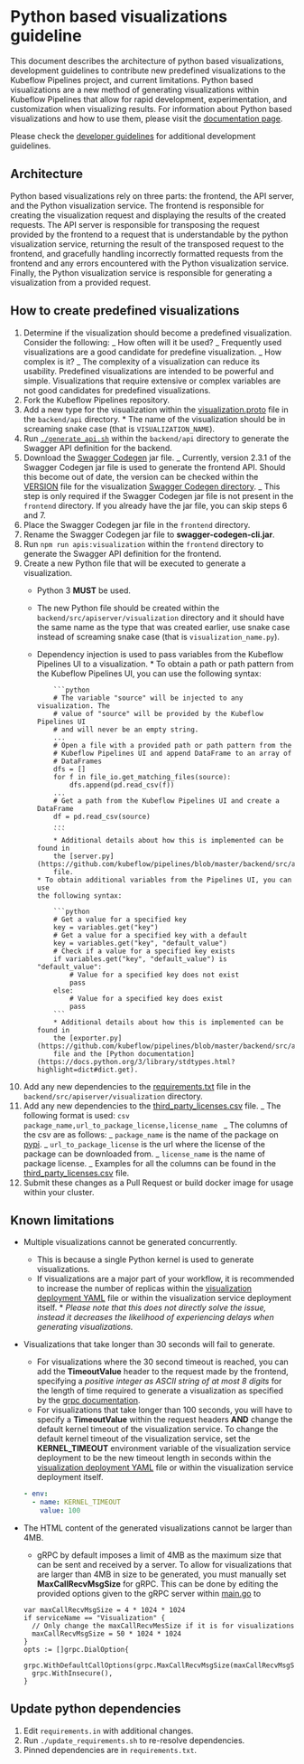 # Python based visualizations guideline

This document describes the architecture of python based visualizations,
development guidelines to contribute new predefined visualizations to the
Kubeflow Pipelines project, and current limitations. Python based visualizations
are a new method of generating visualizations within Kubeflow Pipelines that
allow for rapid development, experimentation, and customization when
visualizing results. For information about Python based visualizations and how
to use them, please visit the [documentation page](https://www.kubeflow.org/docs/pipelines/sdk/python-based-visualizations).

Please check the [developer guidelines](https://github.com/kubeflow/pipelines/blob/master/developer_guide.md)
for additional development guidelines.

## Architecture

Python based visualizations rely on three parts: the frontend, the API server,
and the Python visualization service. The frontend is responsible for creating
the visualization request and displaying the results of the created requests.
The API server is responsible for transposing the request provided by the
frontend to a request that is understandable by the python visualization
service, returning the result of the transposed request to the frontend, and
gracefully handling incorrectly formatted requests from the frontend and any
errors encountered with the Python visualization service. Finally, the Python
visualization service is responsible for generating a visualization from a
provided request.

## How to create predefined visualizations

1.  Determine if the visualization should become a predefined visualization.
    Consider the following:
    _ How often will it be used?
    _ Frequently used visualizations are a good candidate for predefine
    visualization.
    _ How complex is it?
    _ The complexity of a visualization can reduce its usability. Predefined
    visualizations are intended to be powerful and simple. Visualizations
    that require extensive or complex variables are not good candidates for
    predefined visualizations.
2.  Fork the Kubeflow Pipelines repository.
3.  Add a new type for the visualization within the [visualization.proto](https://github.com/kubeflow/pipelines/blob/master/backend/api/visualization.proto#L78)
    file in the `backend/api` directory. \* The name of the visualization should be in screaming snake case (that is
    `VISUALIZATION_NAME`).
4.  Run [`./generate_api.sh`](https://github.com/kubeflow/pipelines/blob/master/backend/api/generate_api.sh)
    within the `backend/api` directory to generate the Swagger API definition for
    the backend.
5.  Download the [Swagger Codegen](https://swagger.io/tools/swagger-codegen/)
    jar file.
    _ Currently, version 2.3.1 of the Swagger Codegen jar file is used to
    generate the frontend API. Should this become out of date, the version can
    be checked within the [VERSION](https://github.com/kubeflow/pipelines/blob/master/frontend/src/apis/visualization/.swagger-codegen/VERSION)
    file for the visualization [Swagger Codegen directory](https://github.com/kubeflow/pipelines/tree/master/frontend/src/apis/visualization/.swagger-codegen).
    _ This step is only required if the Swagger Codegen jar file is not present
    in the `frontend` directory. If you already have the jar file, you can skip
    steps 6 and 7.
6.  Place the Swagger Codegen jar file in the `frontend` directory.
7.  Rename the Swagger Codegen jar file to **swagger-codegen-cli.jar**.
8.  Run `npm run apis:visualization` within the `frontend` directory to generate
    the Swagger API definition for the frontend.
9.  Create a new Python file that will be executed to generate a visualization.
    - Python 3 **MUST** be used.
    - The new Python file should be created within the
      `backend/src/apiserver/visualization` directory and it should have the same
      name as the type that was created earlier, use snake case instead of
      screaming snake case (that is `visualization_name.py`).
    - Dependency injection is used to pass variables from the Kubeflow Pipelines
      UI to a visualization. \* To obtain a path or path pattern from the Kubeflow Pipelines UI, you
      can use the following syntax:

              ```python
              # The variable "source" will be injected to any visualization. The
              # value of "source" will be provided by the Kubeflow Pipelines UI
              # and will never be an empty string.
              ...
              # Open a file with a provided path or path pattern from the
              # Kubeflow Pipelines UI and append DataFrame to an array of
              # DataFrames
              dfs = []
              for f in file_io.get_matching_files(source):
                  dfs.append(pd.read_csv(f))
              ...
              # Get a path from the Kubeflow Pipelines UI and create a DataFrame
              df = pd.read_csv(source)
              ...
              ```
              * Additional details about how this is implemented can be found in
              the [server.py](https://github.com/kubeflow/pipelines/blob/master/backend/src/apiserver/visualization/server.py#L127)
              file.
          * To obtain additional variables from the Pipelines UI, you can use
          the following syntax:

              ```python
              # Get a value for a specified key
              key = variables.get("key")
              # Get a value for a specified key with a default
              key = variables.get("key", "default_value")
              # Check if a value for a specified key exists
              if variables.get("key", "default_value") is "default_value":
                  # Value for a specified key does not exist
                  pass
              else:
                  # Value for a specified key does exist
                  pass
              ```
              * Additional details about how this is implemented can be found in
              the [exporter.py](https://github.com/kubeflow/pipelines/blob/master/backend/src/apiserver/visualization/exporter.py#L93)
              file and the [Python documentation](https://docs.python.org/3/library/stdtypes.html?highlight=dict#dict.get).

10. Add any new dependencies to the [requirements.txt](https://github.com/kubeflow/pipelines/blob/master/backend/src/apiserver/visualization/requirements.txt)
    file in the `backend/src/apiserver/visualization` directory.
11. Add any new dependencies to the [third_party_licenses.csv](https://github.com/kubeflow/pipelines/blob/master/backend/src/apiserver/visualization/third_party_licenses.csv)
    file.
    _ The following format is used:
    `csv
        package_name,url_to_package_license,license_name
        `
    _ The columns of the csv are as follows:
    _ `package_name` is the name of the package on [pypi](https://pypi.org/).
    _ `url_to_package_license` is the url where the license of the package
    can be downloaded from.
    _ `license_name` is the name of package license.
    _ Examples for all the columns can be found in the [third_party_licenses.csv](https://github.com/kubeflow/pipelines/blob/master/backend/src/apiserver/visualization/third_party_licenses.csv)
    file.
12. Submit these changes as a Pull Request or build docker image for usage
    within your cluster.

## Known limitations

- Multiple visualizations cannot be generated concurrently.
  - This is because a single Python kernel is used to generate visualizations.
  - If visualizations are a major part of your workflow, it is recommended to
    increase the number of replicas within the [visualization deployment YAML](https://github.com/kubeflow/pipelines/tree/master/manifests/kustomize/base/pipeline/ml-pipeline-visualization-deployment.yaml)
    file or within the visualization service deployment itself. \* _Please note that this does not directly solve the issue, instead it
    decreases the likelihood of experiencing delays when generating
    visualizations._
- Visualizations that take longer than 30 seconds will fail to generate.
  - For visualizations where the 30 second timeout is reached, you can add the
    **TimeoutValue** header to the request made by the frontend, specifying a
    _positive integer as ASCII string of at most 8 digits_ for the length of
    time required to generate a visualization as specified by the
    [grpc documentation](https://github.com/grpc/grpc/blob/master/doc/PROTOCOL-HTTP2.md#requests).
  - For visualizations that take longer than 100 seconds, you will have to
    specify a **TimeoutValue** within the request headers **AND** change the
    default kernel timeout of the visualization service. To change the default
    kernel timeout of the visualization service, set the **KERNEL_TIMEOUT**
    environment variable of the visualization service deployment to be the new
    timeout length in seconds within the [visualization deployment YAML](https://github.com/kubeflow/pipelines/tree/master/manifests/kustomize/base/pipeline/ml-pipeline-visualization-deployment.yaml)
    file or within the visualization service deployment itself.

  ```YAML
  - env:
    - name: KERNEL_TIMEOUT
      value: 100
  ```

- The HTML content of the generated visualizations cannot be larger than 4MB.
  - gRPC by default imposes a limit of 4MB as the maximum size that can be
    sent and received by a server. To allow for visualizations that are larger
    than 4MB in size to be generated, you must manually set
    **MaxCallRecvMsgSize** for gRPC. This can be done by editing the provided
    options given to the gRPC server within [main.go](https://github.com/kubeflow/pipelines/blob/master/backend/src/apiserver/main.go#L128)
    to
  ```golang
  var maxCallRecvMsgSize = 4 * 1024 * 1024
  if serviceName == "Visualization" {
  	// Only change the maxCallRecvMesSize if it is for visualizations
  	maxCallRecvMsgSize = 50 * 1024 * 1024
  }
  opts := []grpc.DialOption{
  	grpc.WithDefaultCallOptions(grpc.MaxCallRecvMsgSize(maxCallRecvMsgSize)),
  	grpc.WithInsecure(),
  }
  ```

## Update python dependencies

1. Edit `requirements.in` with additional changes.
1. Run `./update_requirements.sh` to re-resolve dependencies.
1. Pinned dependencies are in `requirements.txt`.
